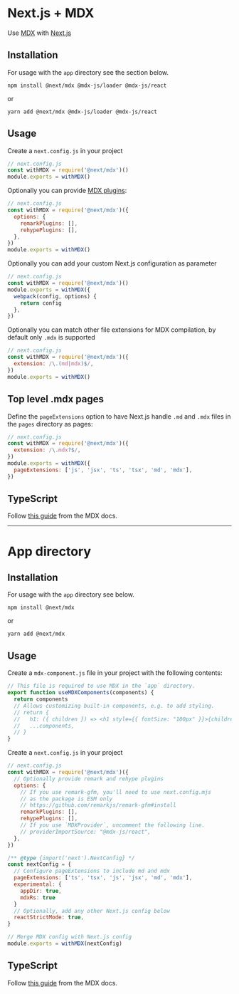 # Next.js + MDX

Use [MDX](https://github.com/mdx-js/mdx) with [Next.js](https://github.com/vercel/next.js)

## Installation

For usage with the `app` directory see the section below.

```
npm install @next/mdx @mdx-js/loader @mdx-js/react
```

or

```
yarn add @next/mdx @mdx-js/loader @mdx-js/react
```

## Usage

Create a `next.config.js` in your project

```js
// next.config.js
const withMDX = require('@next/mdx')()
module.exports = withMDX()
```

Optionally you can provide [MDX plugins](https://mdxjs.com/advanced/plugins#plugins):

```js
// next.config.js
const withMDX = require('@next/mdx')({
  options: {
    remarkPlugins: [],
    rehypePlugins: [],
  },
})
module.exports = withMDX()
```

Optionally you can add your custom Next.js configuration as parameter

```js
// next.config.js
const withMDX = require('@next/mdx')()
module.exports = withMDX({
  webpack(config, options) {
    return config
  },
})
```

Optionally you can match other file extensions for MDX compilation, by default only `.mdx` is supported

```js
// next.config.js
const withMDX = require('@next/mdx')({
  extension: /\.(md|mdx)$/,
})
module.exports = withMDX()
```

## Top level .mdx pages

Define the `pageExtensions` option to have Next.js handle `.md` and `.mdx` files in the `pages` directory as pages:

```js
// next.config.js
const withMDX = require('@next/mdx')({
  extension: /\.mdx?$/,
})
module.exports = withMDX({
  pageExtensions: ['js', 'jsx', 'ts', 'tsx', 'md', 'mdx'],
})
```

## TypeScript

Follow [this guide](https://mdxjs.com/advanced/typescript) from the MDX docs.

---

# App directory

## Installation

For usage with the `app` directory see below.

```
npm install @next/mdx
```

or

```
yarn add @next/mdx
```

## Usage

Create a `mdx-component.js` file in your project with the following contents:

```js
// This file is required to use MDX in the `app` directory.
export function useMDXComponents(components) {
  return components
  // Allows customizing built-in components, e.g. to add styling.
  // return {
  //   h1: ({ children }) => <h1 style={{ fontSize: "100px" }}>{children}</h1>,
  //   ...components,
  // }
}
```

Create a `next.config.js` in your project

```js
// next.config.js
const withMDX = require('@next/mdx')({
  // Optionally provide remark and rehype plugins
  options: {
    // If you use remark-gfm, you'll need to use next.config.mjs
    // as the package is ESM only
    // https://github.com/remarkjs/remark-gfm#install
    remarkPlugins: [],
    rehypePlugins: [],
    // If you use `MDXProvider`, uncomment the following line.
    // providerImportSource: "@mdx-js/react",
  },
})

/** @type {import('next').NextConfig} */
const nextConfig = {
  // Configure pageExtensions to include md and mdx
  pageExtensions: ['ts', 'tsx', 'js', 'jsx', 'md', 'mdx'],
  experimental: {
    appDir: true,
    mdxRs: true
  }
  // Optionally, add any other Next.js config below
  reactStrictMode: true,
}

// Merge MDX config with Next.js config
module.exports = withMDX(nextConfig)
```

## TypeScript

Follow [this guide](https://mdxjs.com/advanced/typescript) from the MDX docs.
